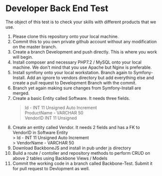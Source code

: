 # Developer Back End Test
The object of this test is to check your skills with different products that we use.  
1.   Please clone this repository onto your local machine.  
2.   Commit this to you own private github account without any modification on the master branch.  
3.   Create a branch Development and push directly. This is where you work will begin.  
4.   Install composer and necessary PHP7.2 / MySQL onto your local machine. We don't mind that you use Apache but Nginx is preferable.  
5.   Install symfony onto your local workstation. Branch again to Symfony-Install. Add an ignore to vendors directory but add everything else and create a pull request to Development Branch with the commit.  
6.   Branch yet again making sure changes from Symfony-Install are merged.  
7.   Create a basic Entity called Software. It needs three fields.   
     > Id - INT 11 Unsigned Auto Increment  
     > ProductName - VARCHAR 50  
     > VendorID INT 11 Unsigned
  8.   Create an entity called Vendor. It needs 2 fields and has a FK to VendorID in Software Entity  
     > Id - INT 11 Unsigned Auto Increment  
     > VendorName - VARCHAR 50  
9.   Download BackboneJS and install in pub under js directory
10.  Build a route / contoller and repository methods to perform CRUD on above 2 tables using Backbone Views / Models 
11.  Commit the working code in a branch called Backbone-Test. Submit it for pull request to Devlopment as well.



